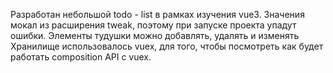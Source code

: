 Разработан небольшой todo - list в рамках изучения vue3. Значения мокал из расширения tweak, поэтому при запуске проекта упадут ошибки.
Элементы тудушки можно добавлять, удалять и изменять
Хранилище использовалось vuex, для того, чтобы посмотреть как будет работать composition API с vuex.
